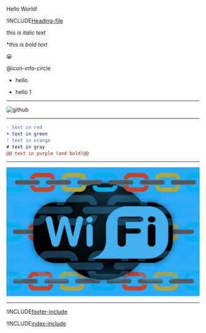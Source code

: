 Hello World!

!INCLUDE[Heading-file](./Heading.md)


*this is italic text*

**this is bold text*



:grinning:

 @icon-info-circle

- hello 

+ hello 1 

---
![github](https://cloud.githubusercontent.com/assets/17016297/18839843/0e06a67a-83d2-11e6-993a-b35a182500e0.png)

---

```diff
- text in red
+ text in green
! text in orange
# text in gray
@@ text in purple (and bold)@@
```

---

![Solutions area](./wifi.jpg)

---

!INCLUDE[footer-include](./footer.md)


!INCLUDE[index-include](./index.yml)
